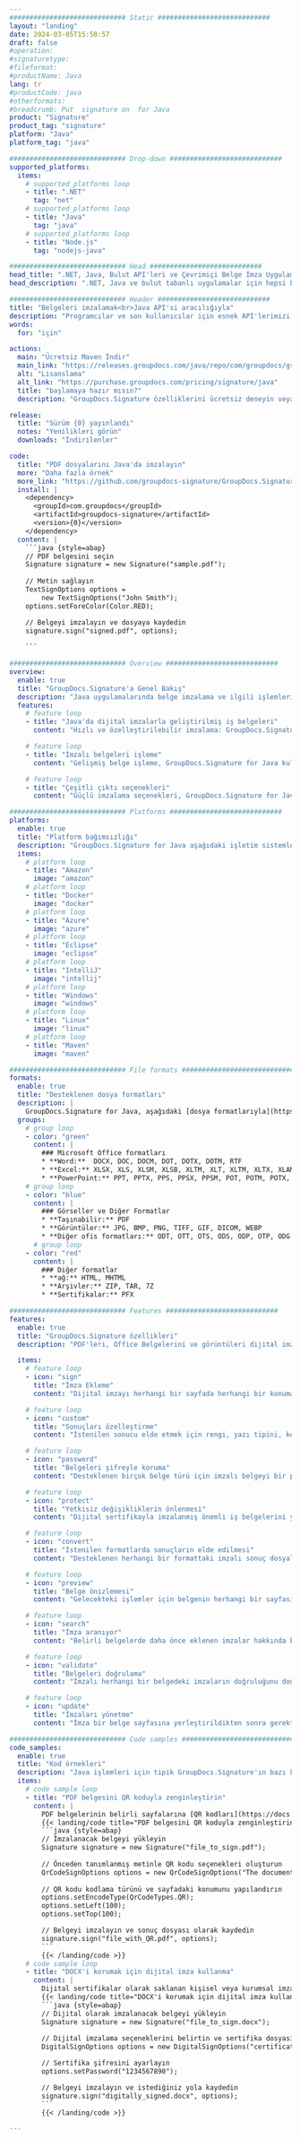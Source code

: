 ```yaml
---
############################# Static ############################
layout: "landing"
date: 2024-03-05T15:50:57
draft: false
#operation: 
#signaturetype: 
#fileformat: 
#productName: Java
lang: tr
#productCode: java
#otherformats: 
#breadcrumb: Put  signature on  for Java
product: "Signature"
product_tag: "signature"
platform: "Java"
platform_tag: "java"

############################# Drop-down ############################
supported_platforms:
  items:
    # supported_platforms loop
    - title: ".NET"
      tag: "net"
    # supported_platforms loop
    - title: "Java"
      tag: "java"
    # supported_platforms loop
    - title: "Node.js"
      tag: "nodejs-java"

############################# Head ############################
head_title: ".NET, Java, Bulut API'leri ve Çevrimiçi Belge İmza Uygulamaları"
head_description: ".NET, Java ve bulut tabanlı uygulamalar için hepsi bir arada belge e-imza çözümü edinin. Basit sürükle ve bırak özelliğini kullanarak yaygın belge biçimlerini çevrimiçi olarak imzalayın"

############################# Header ############################
title: "Belgeleri imzalamak<br>Java API'si aracılığıyla"
description: "Programcılar ve son kullanıcılar için esnek API'lerimizi ve uygulama tabanlı çözümlerimizi kullanarak herhangi bir platformda dijital belgeleri ve görüntüleri imzalayın."
words:
  for: "için"

actions:
  main: "Ücretsiz Maven İndir"
  main_link: "https://releases.groupdocs.com/java/repo/com/groupdocs/groupdocs-signature/"
  alt: "Lisanslama"
  alt_link: "https://purchase.groupdocs.com/pricing/signature/java"
  title: "başlamaya hazır mısın?"
  description: "GroupDocs.Signature özelliklerini ücretsiz deneyin veya lisans isteyin"

release:
  title: "Sürüm {0} yayınlandı"
  notes: "Yenilikleri görün"
  downloads: "İndirilenler"

code:
  title: "PDF dosyalarını Java'da imzalayın"
  more: "Daha fazla örnek"
  more_link: "https://github.com/groupdocs-signature/GroupDocs.Signature-for-Java"
  install: |
    <dependency>
      <groupId>com.groupdocs</groupId>
      <artifactId>groupdocs-signature</artifactId>
      <version>{0}</version>
    </dependency>
  content: |
    ```java {style=abap}  
    // PDF belgesini seçin
    Signature signature = new Signature("sample.pdf");
    
    // Metin sağlayın
    TextSignOptions options = 
        new TextSignOptions("John Smith");
    options.setForeColor(Color.RED);

    // Belgeyi imzalayın ve dosyaya kaydedin
    signature.sign("signed.pdf", options);
    
    ```

############################# Overview ############################
overview:
  enable: true
  title: "GroupDocs.Signature'a Genel Bakış"
  description: "Java uygulamalarında belge imzalama ve ilgili işlemleri gerçekleştirmek için API"
  features:
    # feature loop
    - title: "Java'da dijital imzalarla geliştirilmiş iş belgeleri"
      content: "Hızlı ve özelleştirilebilir imzalama: GroupDocs.Signature for Java, PDF'ler, resimler ve Office belgeleri için çok çeşitli dijital imza seçenekleri sunar. Metin, barkod, QR kodları, dijital sertifikalar, resimler veya gizli meta verileri kullanabilirsiniz. Belge işleme hızlı ve etkilidir."

    # feature loop
    - title: "İmzalı belgeleri işleme"
      content: "Gelişmiş belge işleme, GroupDocs.Signature for Java kullanılarak imzalanmış belgeler üzerinde güçlü işlemler içerir. Çeşitli faydalı kriterleri kullanarak iş belgelerine eklenen imzaları arayabilir ve doğrulayabilirsiniz. Ayrıca belge hakkında detaylı bilgilere ulaşabilir veya sayfalarının ön izleme görsellerini alabilirsiniz."

    # feature loop
    - title: "Çeşitli çıktı seçenekleri"
      content: "Güçlü imzalama seçenekleri, GroupDocs.Signature for Java ile imzalanan belgelerin çıktısını özelleştirmenize olanak tanır. Herhangi bir imzayı herhangi bir belge sayfasında tam olarak konumlandırabilir ve görünümünü çeşitli şekillerde yapılandırabilirsiniz. Java API, imzalanmış iş belgelerinin çok sayıda desteklenen formatta kaydedilmesini destekler ve bunların parolalarla güvenliğinin sağlanmasına yönelik seçenekler sunar."

############################# Platforms ############################
platforms:
  enable: true
  title: "Platform bağımsızlığı"
  description: "GroupDocs.Signature for Java aşağıdaki işletim sistemlerini, çerçeveleri ve paket yöneticilerini destekler"
  items:
    # platform loop
    - title: "Amazon"
      image: "amazon"
    # platform loop
    - title: "Docker"
      image: "docker"
    # platform loop
    - title: "Azure"
      image: "azure"
    # platform loop
    - title: "Eclipse"
      image: "eclipse"
    # platform loop
    - title: "IntelliJ"
      image: "intellij"
    # platform loop
    - title: "Windows"
      image: "windows"
    # platform loop
    - title: "Linux"
      image: "linux"
    # platform loop
    - title: "Maven"
      image: "maven"

############################# File formats ############################
formats:
  enable: true
  title: "Desteklenen dosya formatları"
  description: |
    GroupDocs.Signature for Java, aşağıdaki [dosya formatlarıyla](https://docs.groupdocs.com/signature/java/supported-document-formats/) yapılan işlemleri destekler.
  groups:
    # group loop
    - color: "green"
      content: |
        ### Microsoft Office formatları
        * **Word:**  DOCX, DOC, DOCM, DOT, DOTX, DOTM, RTF
        * **Excel:** XLSX, XLS, XLSM, XLSB, XLTM, XLT, XLTM, XLTX, XLAM, SXC, SpreadsheetML
        * **PowerPoint:** PPT, PPTX, PPS, PPSX, PPSM, POT, POTM, POTX, PPTM
    # group loop
    - color: "blue"
      content: |
        ### Görseller ve Diğer Formatlar
        * **Taşınabilir:** PDF
        * **Görüntüler:** JPG, BMP, PNG, TIFF, GIF, DICOM, WEBP
        * **Diğer ofis formatları:** ODT, OTT, OTS, ODS, ODP, OTP, ODG
      # group loop
    - color: "red"
      content: |
        ### Diğer formatlar
        * **ağ:** HTML, MHTML
        * **Arşivler:** ZIP, TAR, 7Z
        * **Sertifikalar:** PFX

############################# Features ############################
features:
  enable: true
  title: "GroupDocs.Signature özellikleri"
  description: "PDF'leri, Office Belgelerini ve görüntüleri dijital imzalarla imzalama"

  items:
    # feature loop
    - icon: "sign"
      title: "İmza Ekleme"
      content: "Dijital imzayı herhangi bir sayfada herhangi bir konuma tam olarak yerleştirerek, desteklenen çeşitli imza türlerini kullanarak bir belgeyi imzalayın."

    # feature loop
    - icon: "custom"
      title: "Sonuçları özelleştirme"
      content: "İstenilen sonucu elde etmek için rengi, yazı tipini, kenarlığı, döndürmeyi ve diğer özellikleri ayarlayarak imza görünümünü özelleştirin."

    # feature loop
    - icon: "password"
      title: "Belgeleri şifreyle koruma"
      content: "Desteklenen birçok belge türü için imzalı belgeyi bir parolayla koruyabilirsiniz."

    # feature loop
    - icon: "protect"
      title: "Yetkisiz değişikliklerin önlenmesi"
      content: "Dijital sertifikayla imzalanmış önemli iş belgelerini yetkisiz değişikliklere karşı koruyun."

    # feature loop
    - icon: "convert"
      title: "İstenilen formatlarda sonuçların elde edilmesi"
      content: "Desteklenen herhangi bir formattaki imzalı sonuç dosyalarını kolayca edinin. Ayrıca MS Word belgelerini zahmetsizce PDF'ye dönüştürebilirsiniz."

    # feature loop
    - icon: "preview"
      title: "Belge önizlemesi"
      content: "Gelecekteki işlemler için belgenin herhangi bir sayfasını görüntü olarak kaydedin."

    # feature loop
    - icon: "search"
      title: "İmza aranıyor"
      content: "Belirli belgelerde daha önce eklenen imzalar hakkında bilgi almak mümkündür."

    # feature loop
    - icon: "validate"
      title: "Belgeleri doğrulama"
      content: "İmzalı herhangi bir belgedeki imzaların doğruluğunu doğrulayın."

    # feature loop
    - icon: "update"
      title: "İmzaları yönetme"
      content: "İmza bir belge sayfasına yerleştirildikten sonra gerektiğinde silinebilir, taşınabilir veya güncellenebilir."

############################# Code samples ############################
code_samples:
  enable: true
  title: "Kod örnekleri"
  description: "Java işlemleri için tipik GroupDocs.Signature'ın bazı kullanım durumları"
  items:
    # code sample loop
    - title: "PDF belgesini QR koduyla zenginleştirin"
      content: |
        PDF belgelerinin belirli sayfalarına [QR kodları](https://docs.groupdocs.com/signature/java/esign-document-with-qr-code-signature/) ekleyerek iş süreçlerini geliştirmek değerli olabilir. GroupDocs.Signature for Java kullanılarak QR kodunun nasıl ekleneceğine dair bir örnek bulunmaktadır.
        {{< landing/code title="PDF belgesini QR koduyla zenginleştirin">}}
        ```java {style=abap}
        // İmzalanacak belgeyi yükleyin
        Signature signature = new Signature("file_to_sign.pdf");
        
        // Önceden tanımlanmış metinle QR kodu seçenekleri oluşturun
        QrCodeSignOptions options = new QrCodeSignOptions("The document is approved by John Smith");
        
        // QR kodu kodlama türünü ve sayfadaki konumunu yapılandırın
        options.setEncodeType(QrCodeTypes.QR);
        options.setLeft(100);
        options.setTop(100);

        // Belgeyi imzalayın ve sonuç dosyası olarak kaydedin
        signature.sign("file_with_QR.pdf", options);
        ```
        {{< /landing/code >}}
    # code sample loop
    - title: "DOCX'i korumak için dijital imza kullanma"
      content: |
        Dijital sertifikalar olarak saklanan kişisel veya kurumsal imzaları kullanarak [Bir Belgeyi Koruyun](https://docs.groupdocs.com/signature/java/esign-document-with-digital-signature/) yapabilirsiniz. Sertifika ile güvence altına alınan belgelerde imza geçersiz kılınmadan değişiklik yapılamaz.
        {{< landing/code title="DOCX'i korumak için dijital imza kullanma">}}
        ```java {style=abap}   
        // Dijital olarak imzalanacak belgeyi yükleyin
        Signature signature = new Signature("file_to_sign.docx");
        
        // Dijital imzalama seçeneklerini belirtin ve sertifika dosyasının yolunu belirtin
        DigitalSignOptions options = new DigitalSignOptions("certificate.pfx");

        // Sertifika şifresini ayarlayın
        options.setPassword("1234567890");

        // Belgeyi imzalayın ve istediğiniz yola kaydedin
        signature.sign("digitally_signed.docx", options);
        ```
        {{< /landing/code >}}

---
```

